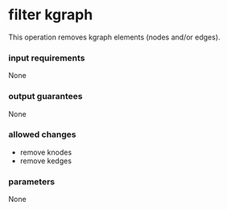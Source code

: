 # filter kgraph

This operation removes kgraph elements (nodes and/or edges).

### input requirements

None

### output guarantees

None

### allowed changes

- remove knodes
- remove kedges

### parameters

None
